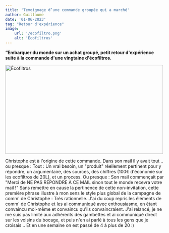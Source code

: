 ```yaml
---
title: 'Temoignage d’une commande groupée qui a marché'
author: Guillaume
date: '01-06-2023'
tag: "Retour d'expérience"
image:
    url: '/ecofiltro.png'
    alt: 'Écofiltros'
---
```


**“Embarquer du monde sur un achat groupé, petit retour d'expérience suite à la commande d'une vingtaine d'écofiltros.**


<div class="center">
  <img class="pro-img" width="500px" height="281" src="/ecofiltro.png" alt="Écofiltros" />
</div>

Christophe est à l'origine de cette commande. Dans son mail il y avait tout .. ou presque :
Tout : Un vrai besoin, un "produit" réellement pertinent pour y répondre, un argumentaire, des sources, des chiffres (100€ d'économie sur les ecofiltros de 20L), et un process.
Ou presque : Son mail commençait par "Merci de NE PAS RÉPONDRE À CE MAIL sinon tout le monde recevra votre mail !" Sans remettre en cause la pertinence de cette non-invitation, cette première phrase illustre à mon sens le style plus global de la campagne de comm' de Christophe : Très rationnelle. J'ai du coup repris les éléments de comm' de Christophe et les ai communiqué avec enthousiasme, en étant convaincu moi-même et convaincu qu'ils convaincraient. J'ai relancé, je ne me suis pas limité aux adhérents des gambettes et ai communiqué direct sur les voisins du bocage, et puis n'en ai parlé à tous les gens que je croisais .. Et en une semaine on est passé de 4 à plus de 20 :)
